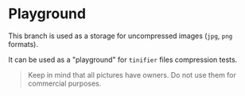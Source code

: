 # Playground

This branch is used as a storage for uncompressed images (`jpg`, `png` formats).

It can be used as a "playground" for `tinifier` files compression tests.

> Keep in mind that all pictures have owners. Do not use them for commercial purposes.
